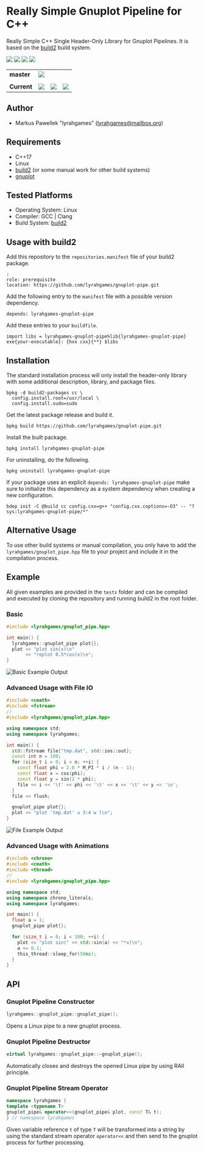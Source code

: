 # Really Simple Gnuplot Pipeline for C++

Really Simple C++ Single Header-Only Library for Gnuplot Pipelines.
It is based on the [build2](https://build2.org/) build system.

![](https://img.shields.io/github/languages/top/lyrahgames/gnuplot-pipe.svg?style=for-the-badge)
![](https://img.shields.io/github/languages/code-size/lyrahgames/gnuplot-pipe.svg?style=for-the-badge)
![](https://img.shields.io/github/repo-size/lyrahgames/gnuplot-pipe.svg?style=for-the-badge)
![](https://img.shields.io/github/license/lyrahgames/gnuplot-pipe.svg?style=for-the-badge&color=blue)

<table>
    <tr>
        <td>
            <strong>master</strong>
        </td>
        <td>
            <a href="https://github.com/lyrahgames/gnuplot-pipe">
                <img src="https://img.shields.io/github/last-commit/lyrahgames/gnuplot-pipe/master.svg?logo=github&logoColor=white">
            </a>
        </td>    
        <!-- <td>
            <a href="https://circleci.com/gh/lyrahgames/gnuplot-pipe/tree/master"><img src="https://circleci.com/gh/lyrahgames/gnuplot-pipe/tree/master.svg?style=svg"></a>
        </td>
        <td>
            <a href="https://codecov.io/gh/lyrahgames/gnuplot-pipe">
              <img src="https://codecov.io/gh/lyrahgames/gnuplot-pipe/branch/master/graph/badge.svg" />
            </a>
        </td> -->
    </tr>
    <!-- <tr>
        <td>
            develop
        </td>
        <td>
            <a href="https://github.com/lyrahgames/gnuplot-pipe/tree/develop">
                <img src="https://img.shields.io/github/last-commit/lyrahgames/gnuplot-pipe/develop.svg?logo=github&logoColor=white">
            </a>
        </td>    
        <td>
            <a href="https://circleci.com/gh/lyrahgames/gnuplot-pipe/tree/develop"><img src="https://circleci.com/gh/lyrahgames/gnuplot-pipe/tree/develop.svg?style=svg"></a>
        </td>
        <td>
            <a href="https://codecov.io/gh/lyrahgames/gnuplot-pipe">
              <img src="https://codecov.io/gh/lyrahgames/gnuplot-pipe/branch/develop/graph/badge.svg" />
            </a>
        </td>
    </tr> -->
    <tr>
        <td>
        </td>
    </tr>
    <tr>
        <td>
            <strong>Current</strong>
        </td>
        <td>
            <a href="https://github.com/lyrahgames/gnuplot-pipe">
                <img src="https://img.shields.io/github/commit-activity/y/lyrahgames/gnuplot-pipe.svg?logo=github&logoColor=white">
            </a>
        </td>
        <!-- <td>
            <img src="https://img.shields.io/github/release/lyrahgames/gnuplot-pipe.svg?logo=github&logoColor=white">
        </td>
        <td>
            <img src="https://img.shields.io/github/release-pre/lyrahgames/gnuplot-pipe.svg?label=pre-release&logo=github&logoColor=white">
        </td> -->
        <td>
            <img src="https://img.shields.io/github/tag/lyrahgames/gnuplot-pipe.svg?logo=github&logoColor=white">
        </td>
        <td>
            <img src="https://img.shields.io/github/tag-date/lyrahgames/gnuplot-pipe.svg?label=latest%20tag&logo=github&logoColor=white">
        </td>
    </tr>
</table>

## Author
- Markus Pawellek "lyrahgames" (lyrahgames@mailbox.org)

## Requirements
- C++17
- Linux
- [build2](https://build2.org/) (or some manual work for other build systems)
- [gnuplot](http://www.gnuplot.info/)

## Tested Platforms
- Operating System: Linux
- Compiler: GCC | Clang
- Build System: [build2](https://build2.org/)

## Usage with build2
Add this repository to the `repositories.manifest` file of your build2 package.

    :
    role: prerequisite
    location: https://github.com/lyrahgames/gnuplot-pipe.git

Add the following entry to the `manifest` file with a possible version dependency.

    depends: lyrahgames-gnuplot-pipe

Add these entries to your `buildfile`.

    import libs = lyrahgames-gnuplot-pipe%lib{lyrahgames-gnuplot-pipe}
    exe{your-executable}: {hxx cxx}{**} $libs


## Installation
The standard installation process will only install the header-only library with some additional description, library, and package files.

    bpkg -d build2-packages cc \
      config.install.root=/usr/local \
      config.install.sudo=sudo

Get the latest package release and build it.

    bpkg build https://github.com/lyrahgames/gnuplot-pipe.git

Install the built package.

    bpkg install lyrahgames-gnuplot-pipe

For uninstalling, do the following.

    bpkg uninstall lyrahgames-gnuplot-pipe

If your package uses an explicit `depends: lyrahgames-gnuplot-pipe` make sure to initialize this dependency as a system dependency when creating a new configuration.

    bdep init -C @build cc config.cxx=g++ "config.cxx.coptions=-O3" -- "?sys:lyrahgames-gnuplot-pipe/*"

## Alternative Usage
To use other build systems or manual compilation, you only have to add the `lyrahgames/gnuplot_pipe.hpp` file to your project and include it in the compilation process.

## Example
All given examples are provided in the `tests` folder and can be compiled and executed by cloning the repository and running build2 in the root folder.

### Basic
```c++
#include <lyrahgames/gnuplot_pipe.hpp>

int main() {
  lyrahgames::gnuplot_pipe plot{};
  plot << "plot sin(x)\n"
       << "replot 0.5*cos(x)\n";
}
```
![Basic Example Output](docs/images/example_basic.png)

### Advanced Usage with File IO
```c++
#include <cmath>
#include <fstream>
//
#include <lyrahgames/gnuplot_pipe.hpp>

using namespace std;
using namespace lyrahgames;

int main() {
  std::fstream file{"tmp.dat", std::ios::out};
  const int n = 100;
  for (size_t i = 0; i < n; ++i) {
    const float phi = 2.0 * M_PI * i / (n - 1);
    const float x = cos(phi);
    const float y = sin(2 * phi);
    file << i << '\t' << phi << '\t' << x << '\t' << y << '\n';
  }
  file << flush;

  gnuplot_pipe plot{};
  plot << "plot 'tmp.dat' u 3:4 w l\n";
}
```
![File Example Output](docs/images/example_file.png)

### Advanced Usage with Animations
```c++
#include <chrono>
#include <cmath>
#include <thread>
//
#include <lyrahgames/gnuplot_pipe.hpp>

using namespace std;
using namespace chrono_literals;
using namespace lyrahgames;

int main() {
  float a = 1;
  gnuplot_pipe plot{};

  for (size_t i = 0; i < 100; ++i) {
    plot << "plot sin(" << std::sin(a) << "*x)\n";
    a += 0.1;
    this_thread::sleep_for(50ms);
  }
}
```

## API
### Gnuplot Pipeline Constructor
```c++
lyrahgames::gnuplot_pipe::gnuplot_pipe();
```
Opens a Linux pipe to a new gnuplot process.
### Gnuplot Pipeline Destructor
```c++
virtual lyrahgames::gnuplot_pipe::~gnuplot_pipe();
```
Automatically closes and destroys the opened Linux pipe by using RAII principle.
### Gnuplot Pipeline Stream Operator
```c++
namespace lyrahgames {
template <typename T>
gnuplot_pipe& operator<<(gnuplot_pipe& plot, const T& t);
} // namespace lyrahgames
```
Given variable reference `t` of type `T` will be transformed into a string by using the standard stream operator `operator<<` and then send to the gnuplot process for further processing.

